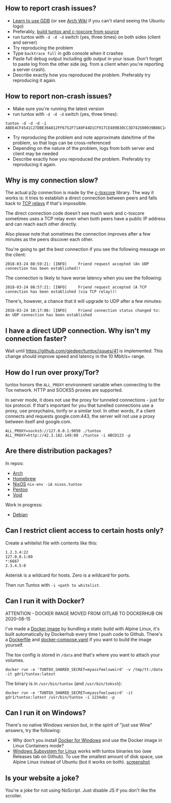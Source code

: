 ## How to report crash issues?

* [Learn to use GDB](https://wiki.ubuntu.com/Backtrace#Generation) (or see [Arch Wiki](https://wiki.archlinux.org/index.php/Debug_-_Getting_Traces#Getting_the_trace) if you can't stand seeing the Ubuntu logo)
* Preferably, [build tuntox and c-toxcore from source](BUILD.md)
* run tuntox with `-d -d -d` switch (yes, three times) on both sides (client and server)
* Try reproducing the problem
* Type `backtrace full` in gdb console when it crashes
* Paste full debug output including gdb output in your issue. Don't forget to paste log from the other side (eg. from a client when you're reporting a server crash).
* Describe exactly how you reproduced the problem. Preferably try reproducing it again.

## How to report non-crash issues?

* Make sure you're running the latest version
* run tuntox with `-d -d -d` switch (yes, three times):

```
tuntox -d -d -d -i ABDE4CF4541C27DBE36A812FF6752F71A9F44D1CF917CE489B30CC3D742500039B86C14F85F9
```

* Try reproducing the problem and note approximate date/time of the problem, so that logs can be cross-referenced
* Depending on the nature of the problem, logs from both server and client may be needed
* Describe exactly how you reproduced the problem. Preferably try reproducing it again.

## Why is my connection slow?

The actual p2p connection is made by the [c-toxcore](https://github.com/TokTok/c-toxcore) library. The way it works is: it tries to establish a direct connection between peers and falls back to [TCP relays](https://nodes.tox.chat/) if that's impossible.

The direct connection code doesn't see much work and c-toxcore sometimes uses a TCP relay even when both peers have a public IP address and can reach each other directly. 

Also please note that sometimes the connection improves after a few minutes as the peers discover each other.

You're going to get the best connection if you see the following message on the client:

```
2018-03-24 08:59:21: [INFO]     Friend request accepted (An UDP connection has been established)!
```

The connection is likely to have worse latency when you see the following:

```
2018-03-24 08:57:21: [INFO]     Friend request accepted (A TCP connection has been established (via TCP relay))!
```

There's, however, a chance that it will upgrade to UDP after a few minutes:

```
2018-03-24 10:17:06: [INFO]     Friend connection status changed to: An UDP connection has been established
```

## I have a direct UDP connection. Why isn't my connection faster?

Wait until https://github.com/gjedeer/tuntox/issues/41 is implemented. This change should improve speed and latency in the 10 Mbit/s+ range.

## How do I run over proxy/Tor?

tuntox honors the `ALL_PROXY` environment variable when connecting to the Tox network. HTTP and SOCKS5 proxies are supported. 

In server mode, it does not use the proxy for tunneled connections - just for tox protocol. If that's important for you that tunelled connections use a proxy, use proxychains, torify or a similar tool. In other words, if a client connects and requests google.com:443, the server will not use a proxy between itself and google.com.

```
ALL_PROXY=socks5://127.0.0.1:9050 ./tuntox
ALL_PROXY=http://42.3.182.149:80 ./tuntox -i ABCD123 -p
```

## Are there distribution packages?

In repos:

* [Arch](https://www.archlinux.org/packages/community/x86_64/tuntox/)
* [Homebrew](https://formulae.brew.sh/formula/tuntox)
* [NixOS](https://github.com/NixOS/nixpkgs/blob/nixos-22.05/pkgs/tools/networking/tuntox/default.nix#L73) `nix-env -iA nixos.tuntox`
* [Pentoo](https://github.com/pentoo/pentoo-overlay/tree/master/net-vpn/tuntox)
* [Void](https://github.com/void-linux/void-packages/tree/master/srcpkgs/tuntox)

Work in progress:
* [Debian](https://bitbucket.org/gjedeer/tuntox/downloads/)

## Can I restrict client access to certain hosts only?

Create a whitelist file with contents like this:

```
1.2.3.4:22
127.0.0.1:80
*:6667
2.3.4.5:0
```

Asterisk is a wildcard for hosts. Zero is a wildcard for ports.

Then run Tuntox with `-i <path to whitelist`.

## Can I run it with Docker?

ATTENTION - DOCKER IMAGE MOVED FROM GITLAB TO DOCKERHUB ON 2020-08-15

I've made a [Docker image](https://hub.docker.com/r/gdr1/tuntox) by bundling a static build with Alpine Linux, it's built automatically by Dockerhub every time I push code to Github. There's a [Dockerfile](Dockerfile) and [docker-compose.yaml](scripts/docker-compose.yaml) if you want to build the image yourself.

The tox config is stored in `/data` and that's where you want to attach your volumes.

```
docker run -e 'TUNTOX_SHARED_SECRET=myassfeelsweird' -v /tmp/tt:/data -it gdr1/tuntox:latest
```

The binary is in `/usr/bin/tuntox` (and `/usr/bin/tokssh`):
```
docker run -e 'TUNTOX_SHARED_SECRET=myassfeelsweird' -it gdr1/tuntox:latest /usr/bin/tuntox -i 1234abc -p
```

## Can I run it on Windows?

There's no native Windows version but, in the spirit of "just use Wine" answers, try the following:

* Why don't you install [Docker for Windows](https://docs.docker.com/docker-for-windows/install/) and use the Docker image in Linux Containers mode?
* [Windows Subsystem for Linux](https://docs.microsoft.com/en-us/windows/wsl/install-win10) works with tuntox binaries too (see Releases tab on Github). To use the smallest amount of disk space, use Alpine Linux instead of Ubuntu (but it works on both). [screenshot](screenshots/wsl.png)

## Is your website a joke?

You're a joke for not using NoScript. Just disable JS if you don't like the scroller.
